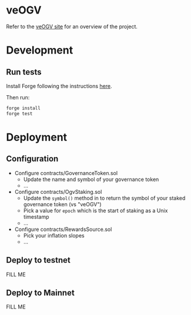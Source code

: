 # veOGV
Refer to the [veOGV site](https://originprotocol.github.io/veogv) for an overview of the project.

# Development

## Run tests
Install Forge following the instructions [here](https://book.getfoundry.sh/forge/).

Then run:
```sh
forge install
forge test
```

# Deployment

## Configuration
 - Configure contracts/GovernanceToken.sol
   - Update the name and symbol of your governance token
   - ...
 - Configure contracts/OgvStaking.sol
   - Update the `symbol()` method in  to return the symbol of your staked governance token (vs "veOGV")
   - Pick a value for `epoch` which is the start of staking as a Unix timestamp
   - ...
- Configure contracts/RewardsSource.sol
   - Pick your inflation slopes
   - ...

## Deploy to testnet
FILL ME

## Deploy to Mainnet
FILL ME
